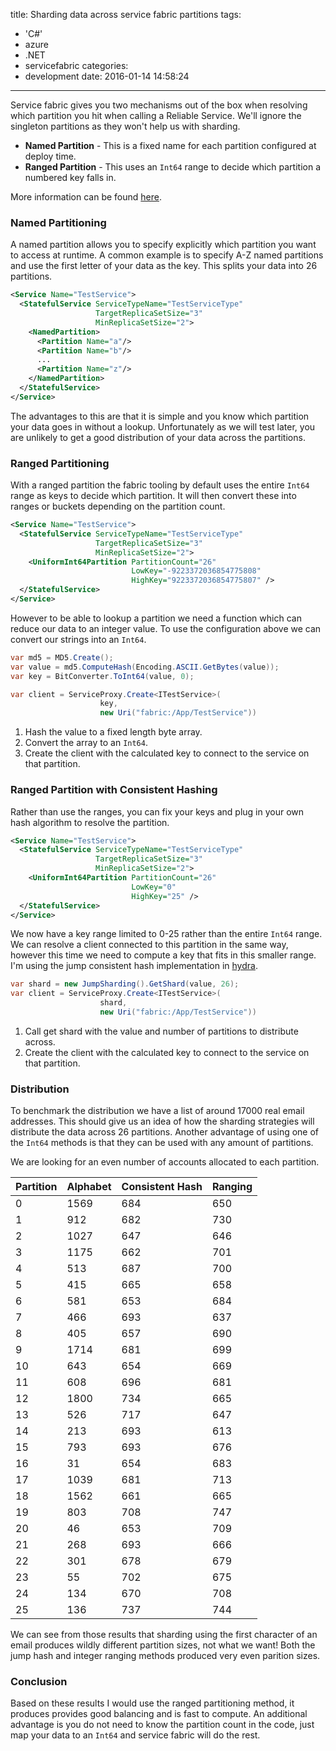 title: Sharding data across service fabric partitions
tags:
  - 'C#'
  - azure
  - .NET
  - servicefabric
categories:
  - development
date: 2016-01-14 14:58:24
---

Service fabric gives you two mechanisms out of the box when resolving which partition you hit when calling a Reliable Service. We'll ignore the singleton partitions as they won't help us with sharding.

* **Named Partition** - This is a fixed name for each partition configured at deploy time.
* **Ranged Partition** - This uses an `Int64` range to decide which partition a numbered key falls in.

More information can be found [here](https://azure.microsoft.com/en-gb/documentation/articles/service-fabric-concepts-partitioning/).

### Named Partitioning

A named partition allows you to specify explicitly which partition you want to access at runtime. A common example is to specify A-Z named partitions and use the first letter of your data as the key. This splits your data into 26 partitions. 

```xml
<Service Name="TestService">
  <StatefulService ServiceTypeName="TestServiceType" 
                   TargetReplicaSetSize="3" 
                   MinReplicaSetSize="2">
    <NamedPartition>
      <Partition Name="a"/>
      <Partition Name="b"/>
      ...
      <Partition Name="z"/>
    </NamedPartition>
  </StatefulService>
</Service>
```

The advantages to this are that it is simple and you know which partition your data goes in without a lookup. Unfortunately as we will test later, you are unlikely to get a good distribution of your data across the partitions.

### Ranged Partitioning

With a ranged partition the fabric tooling by default uses the entire `Int64` range as keys to decide which partition. It will then convert these into ranges or buckets depending on the partition count.

```xml
<Service Name="TestService">
  <StatefulService ServiceTypeName="TestServiceType" 
                   TargetReplicaSetSize="3" 
                   MinReplicaSetSize="2">
    <UniformInt64Partition PartitionCount="26"
                           LowKey="-9223372036854775808" 
                           HighKey="9223372036854775807" />
  </StatefulService>
</Service>
```

However to be able to lookup a partition we need a function which can reduce our data to an integer value. To use the configuration above we can convert our strings into an `Int64`. 

```csharp
var md5 = MD5.Create();
var value = md5.ComputeHash(Encoding.ASCII.GetBytes(value));
var key = BitConverter.ToInt64(value, 0);

var client = ServiceProxy.Create<ITestService>(
                    key, 
                    new Uri("fabric:/App/TestService"))
```

1. Hash the value to a fixed length byte array.
2. Convert the array to an `Int64`.
3. Create the client with the calculated key to connect to the service on that partition.

### Ranged Partition with Consistent Hashing

Rather than use the ranges, you can fix your keys and plug in your own hash algorithm to resolve the partition.

```xml
<Service Name="TestService">
  <StatefulService ServiceTypeName="TestServiceType" 
                   TargetReplicaSetSize="3" 
                   MinReplicaSetSize="2">
    <UniformInt64Partition PartitionCount="26" 
                           LowKey="0" 
                           HighKey="25" />
  </StatefulService>
</Service>
```

We now have a key range limited to 0-25 rather than the entire `Int64` range. We can resolve a client connected to this partition in the same way, however this time we need to compute a key that fits in this smaller range. I'm using the jump consistent hash implementation in [hydra](https://github.com/turowicz/Hydra).

```csharp
var shard = new JumpSharding().GetShard(value, 26);
var client = ServiceProxy.Create<ITestService>(
                    shard, 
                    new Uri("fabric:/App/TestService"))
```

1. Call get shard with the value and number of partitions to distribute across.
3. Create the client with the calculated key to connect to the service on that partition.

### Distribution

To benchmark the distribution we have a list of around 17000 real email addresses. This should give us an idea of how the sharding strategies will distribute the data across 26 partitions. Another advantage of using one of the `Int64` methods is that they can be used with any amount of partitions.

We are looking for an even number of accounts allocated to each partition.

<chart type="BarChart" 
       options="{'title':'Email accounts distribution comparison','vAxis':{'title':'Partitions'},'legend':{'position':'bottom'}, 'height':'750'}">
  <div></div>
</chart>

|Partition|Alphabet|Consistent Hash|Ranging|
|-|-|-|-|
|0|1569|684|650|
|1|912|682|730|
|2|1027|647|646|
|3|1175|662|701|
|4|513|687|700|
|5|415|665|658|
|6|581|653|684|
|7|466|693|637|
|8|405|657|690|
|9|1714|681|699|
|10|643|654|669|
|11|608|696|681|
|12|1800|734|665|
|13|526|717|647|
|14|213|693|613|
|15|793|693|676|
|16|31|654|683|
|17|1039|681|713|
|18|1562|661|665|
|19|803|708|747|
|20|46|653|709|
|21|268|693|666|
|22|301|678|679|
|23|55|702|675|
|24|134|670|708|
|25|136|737|744|

We can see from those results that sharding using the first character of an email produces wildly different partition sizes, not what we want! Both the jump hash and integer ranging methods produced very even parition sizes.

### Conclusion 

Based on these results I would use the ranged partitioning method, it produces provides good balancing and is fast to compute. An additional advantage is you do not need to know the partition count in the code, just map your data to an `Int64` and service fabric will do the rest. 